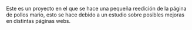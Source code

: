 Este es un proyecto en el que se hace una pequeña reedición de la página de pollos mario, esto se hace debido a un estudio sobre posibles mejoras en distintas páginas webs.
